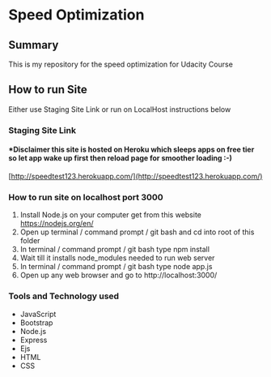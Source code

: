 # Speed Optimization #

## Summary ##

This is my repository for the speed optimization for Udacity Course

## How to run Site 
Either use Staging Site Link or run on LocalHost instructions below

### Staging Site Link 
#### *Disclaimer this site is hosted on Heroku which sleeps apps on free tier so let app wake up first then reload page for smoother loading :-)
[http://speedtest123.herokuapp.com/](http://speedtest123.herokuapp.com/)

### How to run site on localhost port 3000 
1. Install Node.js on your computer get from this website https://nodejs.org/en/
2. Open up terminal / command prompt / git bash and cd into root of this folder
3. In terminal / command prompt / git bash type npm install
4. Wait till it installs node_modules needed to run web server
5. In terminal / command prompt / git bash type node app.js
6. Open up any web browser and go to http://localhost:3000/

### Tools and Technology used 

* JavaScript
* Bootstrap
* Node.js
* Express
* Ejs
* HTML
* CSS
